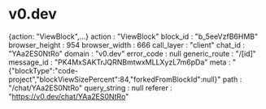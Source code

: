 # v0.dev
{action: "ViewBlock",…}
action
: 
"ViewBlock"
block_id
: 
"b_5eeVzfB6HMB"
browser_height
: 
954
browser_width
: 
666
call_layer
: 
"client"
chat_id
: 
"YAa2ES0NtRo"
domain
: 
"v0.dev"
error_code
: 
null
generic_route
: 
"/[id]"
message_id
: 
"PK4MxSAKTrJQRNBmtwxMLLXyzL7m6pDa"
meta
: 
"{\"blockType\":\"code-project\",\"blockViewSizePercent\":84,\"forkedFromBlockId\":null}"
path
: 
"/chat/YAa2ES0NtRo"
query_string
: 
null
referer
: 
"https://v0.dev/chat/YAa2ES0NtRo"
